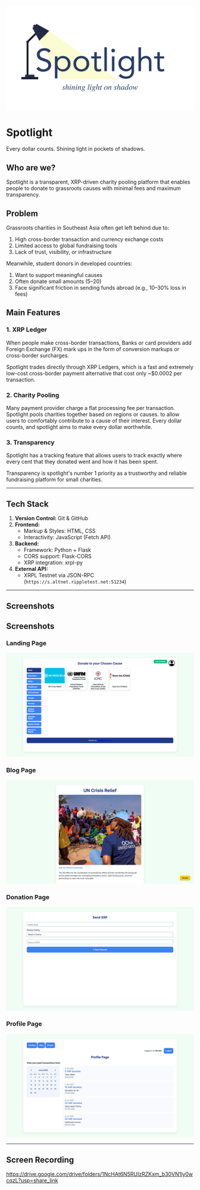 ![Spotlight Logo](./images/Spotlight.png)

# Spotlight

Every dollar counts. Shining light in pockets of shadows.

## Who are we?

Spotlight is a transparent, XRP-driven charity pooling platform that enables people to donate to grassroots causes with minimal fees and maximum transparency.

## Problem

Grassroots charities in Southeast Asia often get left behind due to:

1. High cross-border transaction and currency exchange costs
2. Limited access to global fundraising tools
3. Lack of trust, visibility, or infrastructure

Meanwhile, student donors in developed countries:

1. Want to support meaningful causes
2. Often donate small amounts ($5–$20)
3. Face significant friction in sending funds abroad (e.g., 10–30% loss in fees)

## Main Features

### 1. XRP Ledger

When people make cross-border transactions, Banks or card providers add Foreign Exchange (FX) mark ups in the form of conversion markups or cross-border surcharges.

Spotlight trades directly through XRP Ledgers, which is a fast and extremely low-cost cross-border payment alternative that cost only ~$0.0002 per transaction.

### 2. Charity Pooling

Many payment provider charge a flat processing fee per transaction. Spotlight pools charities together based on regions or causes. to allow users to comfortably contribute to a cause of their interest. Every dollar counts, and spotlight aims to make every dollar worthwhile.

### 3. Transparency

Spotlight has a tracking feature that allows users to track exactly where every cent that they donated went and how it has been spent.

Transparency is spotlight's number 1 priority as a trustworthy and reliable fundraising platform for small charities.

---


## Tech Stack
1. **Version Control:** Git & GitHub  
2. **Frontend:**  
   - Markup & Styles: HTML, CSS  
   - Interactivity: JavaScript (Fetch API)  
3. **Backend:**  
   - Framework: Python + Flask  
   - CORS support: Flask-CORS  
   - XRP integration: xrpl-py  
4. **External API:**  
   - XRPL Testnet via JSON-RPC (`https://s.altnet.rippletest.net:51234`)  

---

## Screenshots

## Screenshots

### Landing Page
![Home Page](images/homePage.jpg)

### Blog Page
![Blog Page](images/descriptionPage.jpg)

### Donation Page
![Donation Page](images/donationPage.jpg)

### Profile Page
![Donation Log](images/donationLogPage.jpg)

---

## Screen Recording
https://drive.google.com/drive/folders/1NcHAt6N5RUIzRZKxm_b30VN1ly0wcqzL?usp=share_link

